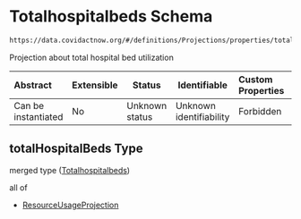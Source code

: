 # Totalhospitalbeds Schema

```txt
https://data.covidactnow.org/#/definitions/Projections/properties/totalHospitalBeds
```

Projection about total hospital bed utilization


| Abstract            | Extensible | Status         | Identifiable            | Custom Properties | Additional Properties | Access Restrictions | Defined In                                                   |
| :------------------ | ---------- | -------------- | ----------------------- | :---------------- | --------------------- | ------------------- | ------------------------------------------------------------ |
| Can be instantiated | No         | Unknown status | Unknown identifiability | Forbidden         | Allowed               | none                | [schemas.json\*](../out/schemas.json "open original schema") |

## totalHospitalBeds Type

merged type ([Totalhospitalbeds](schemas-definitions-projections-properties-totalhospitalbeds.md))

all of

-   [ResourceUsageProjection](schemas-definitions-resourceusageprojection.md "check type definition")
